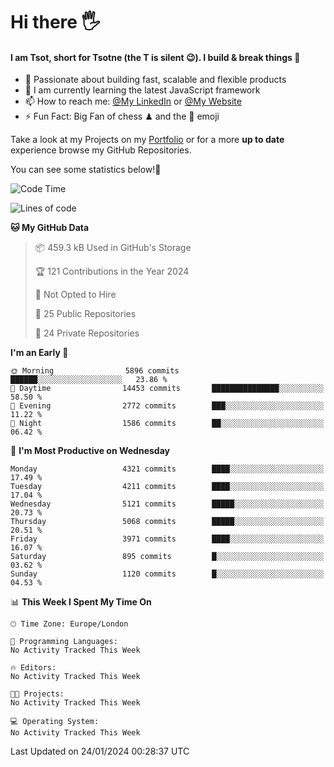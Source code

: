 # Hi there :raised_hand_with_fingers_splayed:
#### I am Tsot, short for Tsotne (the T is silent :wink:). I build & break things :space_invader:
- :telescope: Passionate about building fast, scalable and flexible products
- :seedling: I am currently learning the latest JavaScript framework 
- :mailbox: How to reach me: [@My LinkedIn](https://www.linkedin.com/in/tsotne-gvadzabia/) or [@My Website](https://tsotne.co.uk/contact)
- :zap: Fun Fact: Big Fan of chess ♟ and the 👾 emoji

Take a look at my Projects on my [Portfolio](https://tsotne.co.uk/) or for a more **up to date** experience browse my GitHub Repositories.

You can see some statistics below!:space_invader:
<!--START_SECTION:waka-->
![Code Time](http://img.shields.io/badge/Code%20Time-761%20hrs%202%20mins-blue)

![Lines of code](https://img.shields.io/badge/From%20Hello%20World%20I%27ve%20Written-9.3%20million%20lines%20of%20code-blue)

**🐱 My GitHub Data** 

> 📦 459.3 kB Used in GitHub's Storage 
 > 
> 🏆 121 Contributions in the Year 2024
 > 
> 🚫 Not Opted to Hire
 > 
> 📜 25 Public Repositories 
 > 
> 🔑 24 Private Repositories 
 > 
**I'm an Early 🐤** 

```text
🌞 Morning                5896 commits        ██████░░░░░░░░░░░░░░░░░░░   23.86 % 
🌆 Daytime                14453 commits       ███████████████░░░░░░░░░░   58.50 % 
🌃 Evening                2772 commits        ███░░░░░░░░░░░░░░░░░░░░░░   11.22 % 
🌙 Night                  1586 commits        ██░░░░░░░░░░░░░░░░░░░░░░░   06.42 % 
```
📅 **I'm Most Productive on Wednesday** 

```text
Monday                   4321 commits        ████░░░░░░░░░░░░░░░░░░░░░   17.49 % 
Tuesday                  4211 commits        ████░░░░░░░░░░░░░░░░░░░░░   17.04 % 
Wednesday                5121 commits        █████░░░░░░░░░░░░░░░░░░░░   20.73 % 
Thursday                 5068 commits        █████░░░░░░░░░░░░░░░░░░░░   20.51 % 
Friday                   3971 commits        ████░░░░░░░░░░░░░░░░░░░░░   16.07 % 
Saturday                 895 commits         █░░░░░░░░░░░░░░░░░░░░░░░░   03.62 % 
Sunday                   1120 commits        █░░░░░░░░░░░░░░░░░░░░░░░░   04.53 % 
```


📊 **This Week I Spent My Time On** 

```text
🕑︎ Time Zone: Europe/London

💬 Programming Languages: 
No Activity Tracked This Week

🔥 Editors: 
No Activity Tracked This Week

🐱‍💻 Projects: 
No Activity Tracked This Week

💻 Operating System: 
No Activity Tracked This Week
```


 Last Updated on 24/01/2024 00:28:37 UTC
<!--END_SECTION:waka-->
